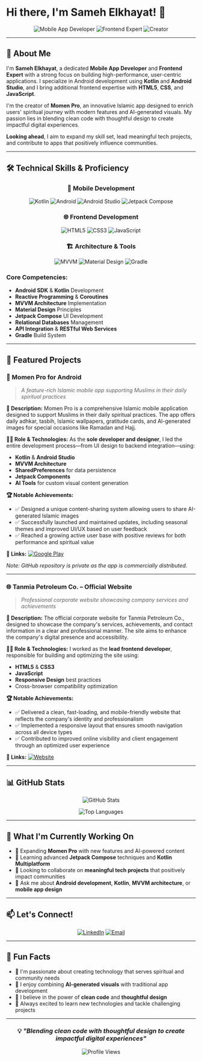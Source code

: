 # Hi there, I'm Sameh Elkhayat! 👋

<div align="center">
  
![Mobile App Developer](https://img.shields.io/badge/Mobile%20App%20Developer-Android%20Expert-brightgreen?style=for-the-badge&logo=android&logoColor=white)
![Frontend Expert](https://img.shields.io/badge/Frontend%20Expert-Web%20Technologies-blue?style=for-the-badge&logo=html5&logoColor=white)
![Creator](https://img.shields.io/badge/Creator-Momen%20Pro%20App-orange?style=for-the-badge&logo=googleplay&logoColor=white)

</div>

---

## 🚀 About Me

I'm **Sameh Elkhayat**, a dedicated **Mobile App Developer** and **Frontend Expert** with a strong focus on building high-performance, user-centric applications. I specialize in Android development using **Kotlin** and **Android Studio**, and I bring additional frontend expertise with **HTML5**, **CSS**, and **JavaScript**. 

I'm the creator of **Momen Pro**, an innovative Islamic app designed to enrich users' spiritual journey with modern features and AI-generated visuals. My passion lies in blending clean code with thoughtful design to create impactful digital experiences. 

**Looking ahead**, I aim to expand my skill set, lead meaningful tech projects, and contribute to apps that positively influence communities.

---

## 🛠️ Technical Skills & Proficiency

<div align="center">

### 📱 Mobile Development
![Kotlin](https://img.shields.io/badge/Kotlin-0095D5?style=for-the-badge&logo=kotlin&logoColor=white)
![Android](https://img.shields.io/badge/Android-3DDC84?style=for-the-badge&logo=android&logoColor=white)
![Android Studio](https://img.shields.io/badge/Android%20Studio-3DDC84?style=for-the-badge&logo=android-studio&logoColor=white)
![Jetpack Compose](https://img.shields.io/badge/Jetpack%20Compose-4285F4?style=for-the-badge&logo=jetpackcompose&logoColor=white)

### 🌐 Frontend Development
![HTML5](https://img.shields.io/badge/HTML5-E34F26?style=for-the-badge&logo=html5&logoColor=white)
![CSS3](https://img.shields.io/badge/CSS3-1572B6?style=for-the-badge&logo=css3&logoColor=white)
![JavaScript](https://img.shields.io/badge/JavaScript-F7DF1E?style=for-the-badge&logo=javascript&logoColor=black)

### 🏗️ Architecture & Tools
![MVVM](https://img.shields.io/badge/MVVM-Architecture-purple?style=for-the-badge)
![Material Design](https://img.shields.io/badge/Material%20Design-757575?style=for-the-badge&logo=material-design&logoColor=white)
![Gradle](https://img.shields.io/badge/Gradle-02303A?style=for-the-badge&logo=gradle&logoColor=white)

</div>

### Core Competencies:
- **Android SDK** & **Kotlin** Development
- **Reactive Programming** & **Coroutines**
- **MVVM Architecture** Implementation
- **Material Design** Principles
- **Jetpack Compose** UI Development
- **Relational Databases** Management
- **API Integration** & **RESTful Web Services**
- **Gradle** Build System

---

## 💼 Featured Projects

### 📱 Momen Pro for Android
> *A feature-rich Islamic mobile app supporting Muslims in their daily spiritual practices*

**🎯 Description:**
Momen Pro is a comprehensive Islamic mobile application designed to support Muslims in their daily spiritual practices. The app offers daily adhkar, tasbih, Islamic wallpapers, gratitude cards, and AI-generated images for special occasions like Ramadan and Hajj.

**👨‍💻 Role & Technologies:**
As the **sole developer and designer**, I led the entire development process—from UI design to backend integration—using:
- **Kotlin** & **Android Studio**
- **MVVM Architecture**
- **SharedPreferences** for data persistence
- **Jetpack Components**
- **AI Tools** for custom visual content generation

**🏆 Notable Achievements:**
- ✅ Designed a unique content-sharing system allowing users to share AI-generated Islamic images
- ✅ Successfully launched and maintained updates, including seasonal themes and improved UI/UX based on user feedback
- ✅ Reached a growing active user base with positive reviews for both performance and spiritual value

**🔗 Links:**
[![Google Play](https://img.shields.io/badge/Google%20Play-Download-green?style=for-the-badge&logo=googleplay&logoColor=white)](https://bit.ly/momenpro)

*Note: GitHub repository is private as the app is commercially distributed.*

---

### 🌐 Tanmia Petroleum Co. – Official Website
> *Professional corporate website showcasing company services and achievements*

**🎯 Description:**
The official corporate website for Tanmia Petroleum Co., designed to showcase the company's services, achievements, and contact information in a clear and professional manner. The site aims to enhance the company's digital presence and accessibility.

**👨‍💻 Role & Technologies:**
I worked as the **lead frontend developer**, responsible for building and optimizing the site using:
- **HTML5** & **CSS3**
- **JavaScript**
- **Responsive Design** best practices
- Cross-browser compatibility optimization

**🏆 Notable Achievements:**
- ✅ Delivered a clean, fast-loading, and mobile-friendly website that reflects the company's identity and professionalism
- ✅ Implemented a responsive layout that ensures smooth navigation across all device types
- ✅ Contributed to improved online visibility and client engagement through an optimized user experience

**🔗 Links:**
[![Website](https://img.shields.io/badge/Visit%20Website-tanmia.com.eg-blue?style=for-the-badge&logo=web&logoColor=white)](https://tanmia.com.eg)

---

## 📊 GitHub Stats

<div align="center">
  
![GitHub Stats](https://github-readme-stats.vercel.app/api?username=samehelkhayat&show_icons=true&theme=radical&hide_border=true&count_private=true)

![Top Languages](https://github-readme-stats.vercel.app/api/top-langs/?username=samehelkhayat&layout=compact&theme=radical&hide_border=true)

</div>

---

## 🎯 What I'm Currently Working On

- 🔭 Expanding **Momen Pro** with new features and AI-powered content
- 🌱 Learning advanced **Jetpack Compose** techniques and **Kotlin Multiplatform**
- 👯 Looking to collaborate on **meaningful tech projects** that positively impact communities
- 💬 Ask me about **Android development**, **Kotlin**, **MVVM architecture**, or **mobile app design**

---

## 📫 Let's Connect!

<div align="center">

[![LinkedIn](https://img.shields.io/badge/LinkedIn-Connect-blue?style=for-the-badge&logo=linkedin&logoColor=white)](https://www.linkedin.com/in/sameh-mohamed-ali-elkhayat-149a72106)
[![Email](https://img.shields.io/badge/Email-Contact-red?style=for-the-badge&logo=gmail&logoColor=white)](mailto:drsamehmohamed@gmail.com)

</div>

---

## 🌟 Fun Facts

- 🕌 I'm passionate about creating technology that serves spiritual and community needs
- 🎨 I enjoy combining **AI-generated visuals** with traditional app development
- 📱 I believe in the power of **clean code** and **thoughtful design**
- 🚀 Always excited to learn new technologies and tackle challenging projects

---

<div align="center">

### 💡 *"Blending clean code with thoughtful design to create impactful digital experiences"*

![Profile Views](https://komarev.com/ghpvc/?username=samehelkhayat&color=brightgreen&style=for-the-badge)

</div>

